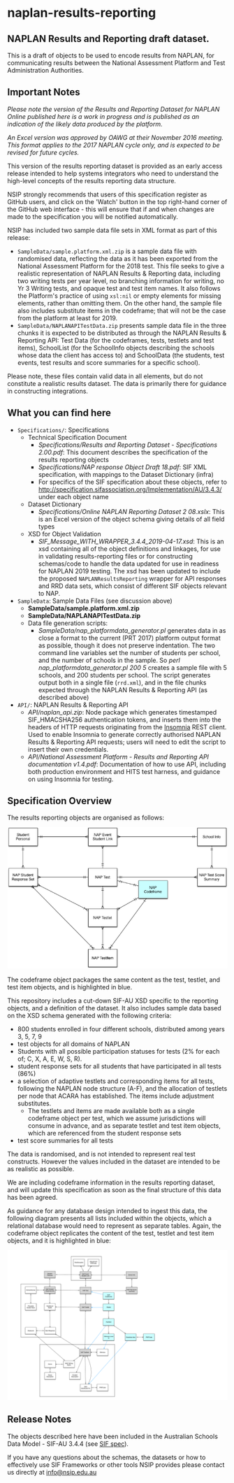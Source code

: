# naplan-results-reporting


## NAPLAN Results and Reporting draft dataset. 
This is a draft of objects to be used to  encode results from NAPLAN, for communicating results between the National Assessment Platform and Test Administration Authorities.

## Important Notes

_Please note the version of the Results and Reporting Dataset for NAPLAN Online published here is a work in progress and is published as an indication of the likely data produced by the platform._
 
_An Excel version was approved by OAWG at their November 2016 meeting. This format applies to the 2017 NAPLAN cycle only, and is expected to be revised for future cycles._ 


This version of the results reporting dataset is provided as an early access release intended to help systems integrators who need to understand the high-level concepts of the results reporting data structure.

NSIP strongly recommends that users of this specification register as GitHub users, and click on the 'Watch' button in the top right-hand corner of the GitHub web interface - this will ensure that if and when changes are made to the specification you will be notified automatically.

NSIP has included two sample data file sets in XML format as part of this release: 

* `SampleData/sample.platform.xml.zip` is a sample data file with randomised data, reflecting the data as it has been exported from the National Assessment Platform for the 2018 test. This file seeks to give a realistic representation of NAPLAN Results & Reporting data, including two writing tests per year level, no branching information for writing, no Yr 3 Writing tests, and opaque test and test item names. It also follows the Platform's practice of using `xsl:nil` or empty elements for missing elements, rather than omitting them. On the other hand, the sample file also includes substitute items in the codeframe; that will not be the case from the platform at least for 2019.
* `SampleData/NAPLANAPITestData.zip` presents sample data file in the three chunks it is expected to be distributed as through the NAPLAN Results & Reporting API: Test Data (for the codeframes, tests, testlets and test items), SchoolList (for the SchoolInfo objects describing the schools whose data the client has access to) and SchoolData (the students, test events, test results and score summaries for a specific school).

Please note, these files contain valid data in all elements, but do not constitute a realistic results dataset. The data is primarily there for guidance in constructing integrations.


## What you can find here

* `Specifications/`: Specifications
  * Technical Specification Document
    * _Specifications/Results and Reporting Dataset - Specifications 2.00.pdf_: This document describes the specification of the results reporting objects
    * _Specifications/NAP response Object Draft 18.pdf_: SIF XML specification, with mappings to the Dataset Dictionary (infra)
    * For specifics of the SIF specification about these objects, refer to http://specification.sifassociation.org/Implementation/AU/3.4.3/ under each object name
  * Dataset Dictionary
    * _Specifications/Online NAPLAN Reporting Dataset 2 08.xslx_: This is an Excel version of the object schema giving details of all field types 
  * XSD for Object Validation
    * _SIF_Message_WITH_WRAPPER_3.4.4_2019-04-17.xsd_: This is an xsd containing all of the object definitions and linkages, for use in validating results-reporting files or for constructing schemas/code to handle the data updated for use in readiness for NAPLAN 2019 testing. The xsd has been updated to include the proposed `NAPLANResultsReporting` wrapper for API responses and RRD data sets, which consist of different SIF objects relevant to NAP.
* `SampleData`: Sample Data Files (see discussion above)
  * **SampleData/sample.platform.xml.zip**
  * **SampleData/NAPLANAPITestData.zip**
  * Data file generation scripts:
    * _SampleData/nap_platformdata_generator.pl_ generates data in as close a format to the current (PRT 2017) platform output format as possible, though it does not preserve indentation. The two command line variables set the number of students per school, and the number of schools in the sample. So _perl nap_platformdata_generator.pl 200 5_ creates a sample file with 5 schools, and 200 students per school. The script generates output both in a single file (`rrd.xml`), and in the file chunks expected through the NAPLAN Results & Reporting API (as described above)
* `API/`: NAPLAN Results & Reporting API
  * _API/naplan_api.zip_: Node package which generates timestamped SIF_HMACSHA256 authentication tokens, and inserts them into the headers of HTTP requests originating from the [Insomnia](https://insomnia.rest) REST client. Used to enable Insomnia to generate correctly authorised NAPLAN Results & Reporting API requests; users will need to edit the script to insert their own credentials.
  * _API/National Assessment Platform - Results and Reporting API documentation v1.4.pdf_: Documentation of how to use API, including both production environment and HITS test harness, and guidance on using Insomnia for testing.

## Specification Overview
The results reporting objects are organised as follows:

![E-R diagram](https://raw.githubusercontent.com/nsip/naplan-results-reporting/master/images/NAPResponses.png "E-R diagram")

The codeframe object packages the same content as the test, testlet, and test item objects, and is highlighted in blue.

This repository includes a cut-down SIF-AU XSD specific to the reporting objects, and a definition of the dataset. It also includes sample data based on the XSD schema generated with the following criteria:  

* 800 students enrolled in four different schools, distributed among years 3, 5, 7, 9
* test objects for all domains of NAPLAN
* Students with all possible participation statuses for tests (2%  for each of; C, X, A, E, W, S, R).
* student response sets for all students that have participated in all tests (86%)
* a selection of adaptive testlets and corresponding items for all tests, following the NAPLAN node structure (A-F), and the allocation of testlets per node that ACARA has established. The items include adjustment substitutes.
  * The testlets and items are made available both as a single codeframe object per test, which we assume jurisdictions will consume in advance, and as separate testlet and test item objects, which are referenced from the student response sets
* test score summaries for all tests

The data is randomised, and is not intended to represent real test constructs. However the values included in the dataset are intended to be as realistic as possible.

We are including codeframe information in the results reporting dataset, and will update this specification as soon as the final structure of this data has been agreed.

As guidance for any database design intended to ingest this data, the following diagram presents all lists included within the objects, which a relational database would need to represent as separate tables. Again, the codeframe object replicates the content of the test, testlet and test item objects, and it is highlighted in blue:

![E-R diagram](https://raw.githubusercontent.com/nsip/naplan-results-reporting/master/images/NAPResponses1.png "Expanded E-R diagram")

## Release Notes

The objects described here have been included in the Australian Schools Data Model - SIF-AU 3.4.4 (see [SIF spec](http://specification.sifassociation.org/Implementation/AU/3.4.4/ )).

If you have any questions about the schemas, the datasets or how to effectively use SIF Frameworks or other tools NSIP provides please contact us directly at info@nsip.edu.au

<!--
## Scott notes library Install (to be cleaned up)

cpan install Data::GUID::Any
cpan install Data::Random::Contact
cpan install String::Random
cpan install Algorithm::LUHN
cpan install List::Compare
cpan install Text::Lorem
cpan install List::Compare
apt-get install wbritish
-->
